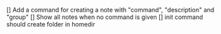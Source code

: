 
[] Add a command for creating a note with "command", "description" and "group" 
[] Show all notes when no command is given
[] init command should create folder in homedir